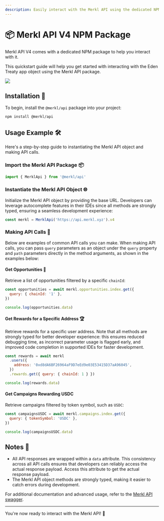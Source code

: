 ```yaml
---
description: Easily interact with the Merkl API using the dedicated NPM package
---
```


# 📦 Merkl API V4 NPM Package

Merkl API V4 comes with a dedicated NPM package to help you interact with it.

This quickstart guide will help you get started with interacting with the Eden Treaty app object using the Merkl API package.

![](https://github.com/user-attachments/assets/775a2f92-8d7f-4f87-a72a-0a7b6e278edf)

## Installation 🚀

To begin, install the `@merkl/api` package into your project:

```bash
npm install @merkl/api
```

## Usage Example 🛠️

Here's a step-by-step guide to instantiating the Merkl API object and making API calls.

### Import the Merkl API Package 📦

```javascript
import { MerklApi } from '@merkl/api'
```

### Instantiate the Merkl API Object 🌐

Initialize the Merkl API object by providing the base URL. Developers can leverage autocomplete features in their IDEs since all methods are strongly typed, ensuring a seamless development experience:

```javascript
const merkl = MerklApi('https://api.merkl.xyz').v4
```

### Making API Calls 📡

Below are examples of common API calls you can make. When making API calls, you can pass `query` parameters as an object under the `query` property and `path` parameters directly in the method arguments, as shown in the examples below:

#### Get Opportunities 💼

Retrieve a list of opportunities filtered by a specific `chainId`:

```javascript
const opportunities = await merkl.opportunities.index.get({
  query: { chainId: '1' },
})

console.log(opportunities.data)
```

#### Get Rewards for a Specific Address 🏆

Retrieve rewards for a specific user address. Note that all methods are strongly typed for better developer experience: this ensures reduced debugging time, as incorrect parameter usage is flagged early, and improved code completion in supported IDEs for faster development.

```javascript
const rewards = await merkl
  .users({
    address: '0xd8dA6BF26964aF9D7eEd9e03E53415D37aA96045',
  })
  .rewards.get({ query: { chainId: 1 } })

console.log(rewards.data)
```

#### Get Campaigns Rewarding USDC

Retrieve campaigns filtered by token symbol, such as `USDC`:

```javascript
const campaignsUSDC = await merkl.campaigns.index.get({
  query: { tokenSymbol: 'USDC' },
})

console.log(campaignsUSDC.data)
```

## Notes 📝

- All API responses are wrapped within a `data` attribute. This consistency across all API calls ensures that developers can reliably access the actual response payload. Access this attribute to get the actual response payload.
- The Merkl API object methods are strongly typed, making it easier to catch errors during development.

For additional documentation and advanced usage, refer to the [Merkl API swagger](https://api.merkl.xyz/v4/docs).

---

You're now ready to interact with the Merkl API! 🎉
